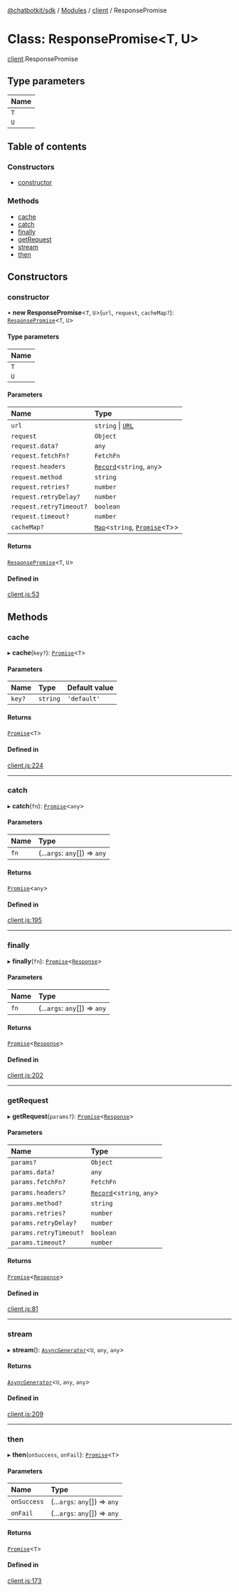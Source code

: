 [@chatbotkit/sdk](../README.md) / [Modules](../modules.md) / [client](../modules/client.md) / ResponsePromise

# Class: ResponsePromise\<T, U\>

[client](../modules/client.md).ResponsePromise

## Type parameters

| Name |
| :------ |
| `T` |
| `U` |

## Table of contents

### Constructors

- [constructor](client.ResponsePromise.md#constructor)

### Methods

- [cache](client.ResponsePromise.md#cache)
- [catch](client.ResponsePromise.md#catch)
- [finally](client.ResponsePromise.md#finally)
- [getRequest](client.ResponsePromise.md#getrequest)
- [stream](client.ResponsePromise.md#stream)
- [then](client.ResponsePromise.md#then)

## Constructors

### constructor

• **new ResponsePromise**\<`T`, `U`\>(`url`, `request`, `cacheMap?`): [`ResponsePromise`](client.ResponsePromise.md)\<`T`, `U`\>

#### Type parameters

| Name |
| :------ |
| `T` |
| `U` |

#### Parameters

| Name | Type |
| :------ | :------ |
| `url` | `string` \| [`URL`]( https://developer.mozilla.org/docs/Web/API/URL ) |
| `request` | `Object` |
| `request.data?` | `any` |
| `request.fetchFn?` | `FetchFn` |
| `request.headers` | [`Record`]( https://www.typescriptlang.org/docs/handbook/utility-types.html#recordkeys-type )\<`string`, `any`\> |
| `request.method` | `string` |
| `request.retries?` | `number` |
| `request.retryDelay?` | `number` |
| `request.retryTimeout?` | `boolean` |
| `request.timeout?` | `number` |
| `cacheMap?` | [`Map`]( https://developer.mozilla.org/docs/Web/JavaScript/Reference/Global_Objects/Map )\<`string`, [`Promise`]( https://developer.mozilla.org/docs/Web/JavaScript/Reference/Global_Objects/Promise )\<`T`\>\> |

#### Returns

[`ResponsePromise`](client.ResponsePromise.md)\<`T`, `U`\>

#### Defined in

[client.js:53](https://github.com/chatbotkit/node-sdk/blob/main/packages/sdk/src/client.js#L53)

## Methods

### cache

▸ **cache**(`key?`): [`Promise`]( https://developer.mozilla.org/docs/Web/JavaScript/Reference/Global_Objects/Promise )\<`T`\>

#### Parameters

| Name | Type | Default value |
| :------ | :------ | :------ |
| `key?` | `string` | `'default'` |

#### Returns

[`Promise`]( https://developer.mozilla.org/docs/Web/JavaScript/Reference/Global_Objects/Promise )\<`T`\>

#### Defined in

[client.js:224](https://github.com/chatbotkit/node-sdk/blob/main/packages/sdk/src/client.js#L224)

___

### catch

▸ **catch**(`fn`): [`Promise`]( https://developer.mozilla.org/docs/Web/JavaScript/Reference/Global_Objects/Promise )\<`any`\>

#### Parameters

| Name | Type |
| :------ | :------ |
| `fn` | (...`args`: `any`[]) => `any` |

#### Returns

[`Promise`]( https://developer.mozilla.org/docs/Web/JavaScript/Reference/Global_Objects/Promise )\<`any`\>

#### Defined in

[client.js:195](https://github.com/chatbotkit/node-sdk/blob/main/packages/sdk/src/client.js#L195)

___

### finally

▸ **finally**(`fn`): [`Promise`]( https://developer.mozilla.org/docs/Web/JavaScript/Reference/Global_Objects/Promise )\<[`Response`]( https://developer.mozilla.org/docs/Web/API/Response )\>

#### Parameters

| Name | Type |
| :------ | :------ |
| `fn` | (...`args`: `any`[]) => `any` |

#### Returns

[`Promise`]( https://developer.mozilla.org/docs/Web/JavaScript/Reference/Global_Objects/Promise )\<[`Response`]( https://developer.mozilla.org/docs/Web/API/Response )\>

#### Defined in

[client.js:202](https://github.com/chatbotkit/node-sdk/blob/main/packages/sdk/src/client.js#L202)

___

### getRequest

▸ **getRequest**(`params?`): [`Promise`]( https://developer.mozilla.org/docs/Web/JavaScript/Reference/Global_Objects/Promise )\<[`Response`]( https://developer.mozilla.org/docs/Web/API/Response )\>

#### Parameters

| Name | Type |
| :------ | :------ |
| `params?` | `Object` |
| `params.data?` | `any` |
| `params.fetchFn?` | `FetchFn` |
| `params.headers?` | [`Record`]( https://www.typescriptlang.org/docs/handbook/utility-types.html#recordkeys-type )\<`string`, `any`\> |
| `params.method?` | `string` |
| `params.retries?` | `number` |
| `params.retryDelay?` | `number` |
| `params.retryTimeout?` | `boolean` |
| `params.timeout?` | `number` |

#### Returns

[`Promise`]( https://developer.mozilla.org/docs/Web/JavaScript/Reference/Global_Objects/Promise )\<[`Response`]( https://developer.mozilla.org/docs/Web/API/Response )\>

#### Defined in

[client.js:81](https://github.com/chatbotkit/node-sdk/blob/main/packages/sdk/src/client.js#L81)

___

### stream

▸ **stream**(): [`AsyncGenerator`]( https://developer.mozilla.org/docs/Web/JavaScript/Reference/Global_Objects/AsyncGenerator )\<`U`, `any`, `any`\>

#### Returns

[`AsyncGenerator`]( https://developer.mozilla.org/docs/Web/JavaScript/Reference/Global_Objects/AsyncGenerator )\<`U`, `any`, `any`\>

#### Defined in

[client.js:209](https://github.com/chatbotkit/node-sdk/blob/main/packages/sdk/src/client.js#L209)

___

### then

▸ **then**(`onSuccess`, `onFail`): [`Promise`]( https://developer.mozilla.org/docs/Web/JavaScript/Reference/Global_Objects/Promise )\<`T`\>

#### Parameters

| Name | Type |
| :------ | :------ |
| `onSuccess` | (...`args`: `any`[]) => `any` |
| `onFail` | (...`args`: `any`[]) => `any` |

#### Returns

[`Promise`]( https://developer.mozilla.org/docs/Web/JavaScript/Reference/Global_Objects/Promise )\<`T`\>

#### Defined in

[client.js:173](https://github.com/chatbotkit/node-sdk/blob/main/packages/sdk/src/client.js#L173)
